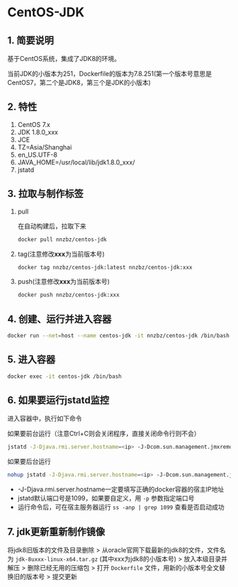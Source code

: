 # CentOS-JDK

## 1. 简要说明

基于CentOS系统，集成了JDK8的环境。

当前JDK的小版本为251，Dockerfile的版本为7.8.251(第一个版本号意思是CentOS7，第二个是JDK8，第三个是JDK的小版本)

## 2. 特性

1. CentOS 7.x
2. JDK 1.8.0_xxx
3. JCE
4. TZ=Asia/Shanghai
5. en_US.UTF-8
6. JAVA_HOME=/usr/local/lib/jdk1.8.0_xxx/
7. jstatd

## 3. 拉取与制作标签

1. pull

   在自动构建后，拉取下来

   ```sh
   docker pull nnzbz/centos-jdk
   ```

2. tag(注意修改**xxx**为当前版本号)

   ```sh
   docker tag nnzbz/centos-jdk:latest nnzbz/centos-jdk:xxx
   ```

3. push(注意修改**xxx**为当前版本号)

   ```sh
   docker push nnzbz/centos-jdk:xxx
   ```

## 4. 创建、运行并进入容器

```sh
docker run --net=host --name centos-jdk -it nnzbz/centos-jdk /bin/bash
```

## 5. 进入容器

```sh
docker exec -it centos-jdk /bin/bash
```

## 6. 如果要运行jstatd监控

进入容器中，执行如下命令

如果要前台运行（注意Ctrl+C则会关闭程序，直接关闭命令行则不会）

```sh
jstatd -J-Djava.rmi.server.hostname=<ip> -J-Dcom.sun.management.jmxremote.authenticate=false -J-Dcom.sun.management.jmxremote.rmi.port=1099 -J-Dcom.sun.management.jmxremote.ssl=false -J-Djava.security.policy=/usr/local/jvm/jstatd.all.policy
```

如果要后台运行

```sh
nohup jstatd -J-Djava.rmi.server.hostname=<ip> -J-Dcom.sun.management.jmxremote.authenticate=false -J-Dcom.sun.management.jmxremote.rmi.port=1099 -J-Dcom.sun.management.jmxremote.ssl=false -J-Djava.security.policy=/usr/local/jvm/jstatd.all.policy >> /usr/local/output.log 2>&1 &
```

- -J-Djava.rmi.server.hostname一定要填写正确的docker容器的宿主IP地址
- jstatd默认端口号是1099，如果要自定义，用 ```-p``` 参数指定端口号
- 运行命令后，可在宿主服务器运行 ```ss -anp | grep 1099``` 查看是否启动成功

## 7. jdk更新重新制作镜像

将jdk8旧版本的文件及目录删除 > 从oracle官网下载最新的jdk8的文件，文件名为 `jdk-8uxxx-linux-x64.tar.gz` (其中xxx为jdk8的小版本号) > 放入本级目录并解压 > 删除已经无用的压缩包 > 打开 `Dockerfile` 文件，用新的小版本号全文替换旧的版本号 > 提交更新
